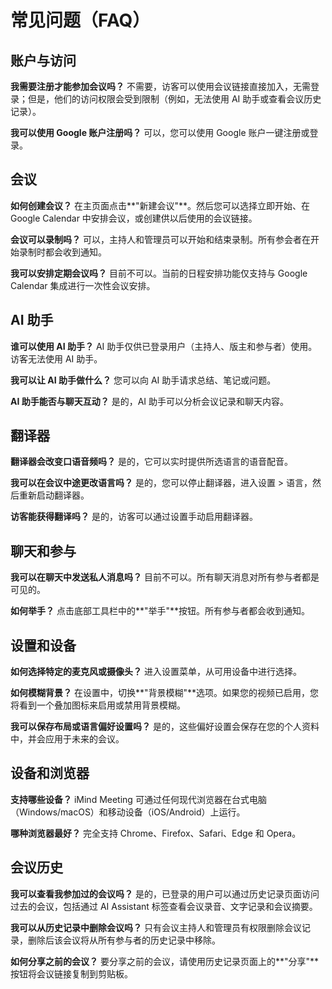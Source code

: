 # 常见问题（FAQ）

## 账户与访问

**我需要注册才能参加会议吗？**
不需要，访客可以使用会议链接直接加入，无需登录；但是，他们的访问权限会受到限制（例如，无法使用 AI 助手或查看会议历史记录）。

**我可以使用 Google 账户注册吗？**
可以，您可以使用 Google 账户一键注册或登录。

## 会议

**如何创建会议？**
在主页面点击**"新建会议"**。然后您可以选择立即开始、在 Google Calendar 中安排会议，或创建供以后使用的会议链接。

**会议可以录制吗？**
可以，主持人和管理员可以开始和结束录制。所有参会者在开始录制时都会收到通知。

**我可以安排定期会议吗？**
目前不可以。当前的日程安排功能仅支持与 Google Calendar 集成进行一次性会议安排。

## AI 助手

**谁可以使用 AI 助手？**
AI 助手仅供已登录用户（主持人、版主和参与者）使用。访客无法使用 AI 助手。

**我可以让 AI 助手做什么？**
您可以向 AI 助手请求总结、笔记或问题。

**AI 助手能否与聊天互动？**
是的，AI 助手可以分析会议记录和聊天内容。

## 翻译器

**翻译器会改变口语音频吗？**
是的，它可以实时提供所选语言的语音配音。

**我可以在会议中途更改语言吗？**
是的，您可以停止翻译器，进入设置 > 语言，然后重新启动翻译器。

**访客能获得翻译吗？**
是的，访客可以通过设置手动启用翻译器。

## 聊天和参与

**我可以在聊天中发送私人消息吗？**
目前不可以。所有聊天消息对所有参与者都是可见的。

**如何举手？**
点击底部工具栏中的**"举手"**按钮。所有参与者都会收到通知。

## 设置和设备

**如何选择特定的麦克风或摄像头？**
进入设置菜单，从可用设备中进行选择。

**如何模糊背景？**
在设置中，切换**"背景模糊"**选项。如果您的视频已启用，您将看到一个叠加图标来启用或禁用背景模糊。

**我可以保存布局或语言偏好设置吗？**
是的，这些偏好设置会保存在您的个人资料中，并会应用于未来的会议。

## 设备和浏览器

**支持哪些设备？**
iMind Meeting 可通过任何现代浏览器在台式电脑（Windows/macOS）和移动设备（iOS/Android）上运行。

**哪种浏览器最好？**
完全支持 Chrome、Firefox、Safari、Edge 和 Opera。

## 会议历史

**我可以查看我参加过的会议吗？**
是的，已登录的用户可以通过历史记录页面访问过去的会议，包括通过 AI Assistant 标签查看会议录音、文字记录和会议摘要。

**我可以从历史记录中删除会议吗？**
只有会议主持人和管理员有权限删除会议记录，删除后该会议将从所有参与者的历史记录中移除。

**如何分享之前的会议？**
要分享之前的会议，请使用历史记录页面上的**"分享"**按钮将会议链接复制到剪贴板。
